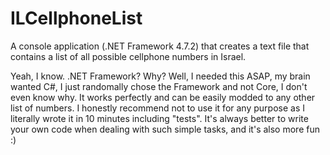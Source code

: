 # ILCellphoneList
A console application (.NET Framework 4.7.2) that creates a text file that contains a list of all possible cellphone numbers in Israel.

Yeah, I know. .NET Framework? Why?
Well, I needed this ASAP, my brain wanted C#, I just randomally chose the Framework and not Core, I don't even know why.
It works perfectly and can be easily modded to any other list of numbers.
I honestly recommend not to use it for any purpose as I literally wrote it in 10 minutes including "tests".
It's always better to write your own code when dealing with such simple tasks, and it's also more fun :)

